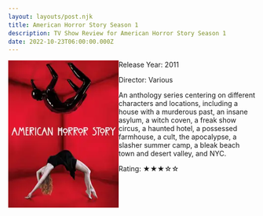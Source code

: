 ```yaml
---
layout: layouts/post.njk
title: American Horror Story Season 1
description: TV Show Review for American Horror Story Season 1
date: 2022-10-23T06:00:00.000Z
---
```


<div class="review__info">

<img loading="lazy" class="movie__poster" src="/static/images/television/ahsseason1.webp" width="225" height="300" alt="Movie Poster for American Horror Story Season 1" align="left">

Release Year: 2011<br>

Director: Various<br>

<p></p>

<p>An anthology series centering on different characters and locations, including a house with a murderous past, an insane asylum, a witch coven, a freak show circus, a haunted hotel, a possessed farmhouse, a cult, the apocalypse, a slasher summer camp, a bleak beach town and desert valley, and NYC.</p>

<p>Rating: &#9733;&#9733;&#9733;&#9734;&#9734;</p>

</div>